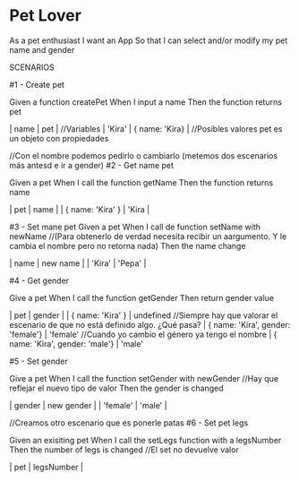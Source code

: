 # Pet Lover

As a pet enthusiast
I want an App
So that I can select and/or modify my pet name and gender

SCENARIOS

#1 - Create pet

Given a function createPet
When I input a name
Then the function returns pet

| name | pet |                      //Variables
| 'Kira' | { name: 'Kira} |         //Posibles valores pet es un objeto con propiedades


//Con el nombre podemos pedirlo o cambiarlo (metemos dos escenarios más antesd e ir a gender)
#2 - Get name pet

Given a pet
When I call the function getName
Then the function returns name

| pet | name |
| { name: 'Kira' } | 'Kira  |

#3 - Set mane pet
Given a pet
When I call de function setName with newName //(Para obtenerlo de verdad necesita recibir un aargumento. Y le cambia el nombre pero no retorna nada)
Then the name change

| name | new name |
| 'Kira' | 'Pepa' |


#4 - Get gender

Give a pet
When I call the function getGender
Then return gender value

| pet  | gender |
| { name: 'Kira' } | undefined          //Siempre hay que valorar el escenario de que no está definido algo. ¿Qué pasa?
| { name: 'Kira', gender: 'female'} | 'female'  //Cuando yo cambio el género ya tengo el nombre 
| { name: 'Kira', gender: 'male'} | 'male' 


#5 - Set gender

Give a pet
When I call the function setGender with newGender  //Hay que reflejar el nuevo tipo de valor
Then the gender is changed

| gender  | new gender |
| 'female' | 'male' |


//Creamos otro escenario que es ponerle patas
#6 - Set pet legs 

Given an exisiting pet
When I call the setLegs function with a legsNumber
Then the number of legs is changed                  //El set no devuelve valor

| pet | legsNumber |

